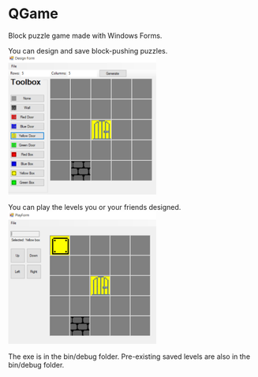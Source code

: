 # QGame
Block puzzle game made with Windows Forms.

You can design and save block-pushing puzzles.
<img src="Screenshots/DesignForm.PNG" width="300"/>

You can play the levels you or your friends designed.
<img src="Screenshots/PlayForm.PNG" width="300"/>

The exe is in the bin/debug folder. Pre-existing saved levels are also in the bin/debug folder.
